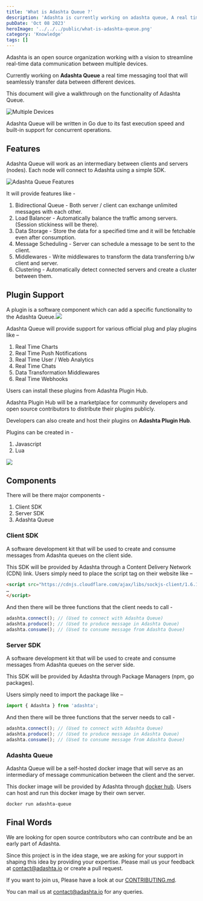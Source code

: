 ```yaml
---
title: 'What is Adashta Queue ?'
description: 'Adashta is currently working on adashta queue, A real time messaging tool that will seamlessly transfer data between different devices.'
pubDate: 'Oct 08 2023'
heroImage: '../../../public/what-is-adashta-queue.png'
category: 'Knowledge'
tags: []
---
```


Adashta is an open source organization working with a vision to streamline real-time data communication between multiple devices.

Currently working on **Adashta Queue** a real time messaging tool that will seamlessly transfer data between different devices.

This document will give a walkthrough on the functionality of Adashta Queue.

![Multiple Devices](https://lh4.googleusercontent.com/5cuyfiRx1dHgYetNE2B89C-hdNGD-eDbuqp3641hq3_piM_Ci-0_ZUOj03Np-nzb1P57Kk6S3BmnKqTCey6nWisVVVh47QGoJCZIKbSMt6TW-mYfnQ0wwsYhdITd1qQIYp6G1ADI258hAbkOm9L58QM)

Adashta Queue will be written in Go due to its fast execution speed and built-in support for concurrent operations.

## Features

Adashta Queue will work as an intermediary between clients and servers (nodes). Each node will connect to Adashta using a simple SDK.

![Adashta Queue Features](https://lh6.googleusercontent.com/79YzdxfkjJWmkkYM8ipmxl8SDoh_xyXXgh9cEd0ROnLmuuTnhbX7HQkMiVaM2TegfVQJAse7IL7TCksbHh36JaddPnwXeSQf1AtzEOuPOWZuaAvY2OuJOgKEo7jwPfnxkJzzgsJ8D-e0-1UA1NaqxGs)

It will provide features like -

1. Bidirectional Queue - Both server / client can exchange unlimited messages with each other.
2. Load Balancer - Automatically balance the traffic among servers. (Session stickiness will be there).
3. Data Storage - Store the data for a specified time and it will be fetchable even after consumption.
4. Message Scheduling - Server can schedule a message to be sent to the client.
5. Middlewares - Write middlewares to transform the data transferring b/w client and server.
6. Clustering - Automatically detect connected servers and create a cluster between them.

## Plugin Support

A plugin is a software component which can add a specific functionality to the Adashta Queue.[![](https://lh4.googleusercontent.com/xWKQiRF3TWngXI8f4EhQZ9ei1X0Kb5V1YJXLHU5hBjnEUz6PdzJLTlGuhsKsnF5n5OsQPug3CHpHEvGkgUJwPv01u41Z3jCE8JclzhYO1PbjzU4m3V-jsZkupwhZbPoRgMg8-ubiRVjSpENsStW3Vxk)](https://lh4.googleusercontent.com/xWKQiRF3TWngXI8f4EhQZ9ei1X0Kb5V1YJXLHU5hBjnEUz6PdzJLTlGuhsKsnF5n5OsQPug3CHpHEvGkgUJwPv01u41Z3jCE8JclzhYO1PbjzU4m3V-jsZkupwhZbPoRgMg8-ubiRVjSpENsStW3Vxk)

Adashta Queue will provide support for various official plug and play plugins like –

1. Real Time Charts
2. Real Time Push Notifications
3. Real Time User / Web Analytics
4. Real Time Chats
5. Data Transformation Middlewares
6. Real Time Webhooks

Users can install these plugins from Adashta Plugin Hub.

Adashta Plugin Hub will be a marketplace for community developers and open source contributors to distribute their plugins publicly.

Developers can also create and host their plugins on **Adashta Plugin Hub**.

Plugins can be created in -
1. Javascript
2. Lua

[![](https://lh3.googleusercontent.com/-CnIvbs2B_wVb97HnY37l--JWaz5u2nwpVMA69ZdbJVJLporC6TKqLUPnaY1xyvlYMQJKExZSWySdOB44uEI-egenxB_YgMmjo6QNa_YXE8tSk-azl34d6bqRQiYfFDwDtFBCR7DXgM_3CDRDRvWgXo)](https://lh3.googleusercontent.com/-CnIvbs2B_wVb97HnY37l--JWaz5u2nwpVMA69ZdbJVJLporC6TKqLUPnaY1xyvlYMQJKExZSWySdOB44uEI-egenxB_YgMmjo6QNa_YXE8tSk-azl34d6bqRQiYfFDwDtFBCR7DXgM_3CDRDRvWgXo)

## Components

There will be there major components -

1. Client SDK
2. Server SDK
3. Adashta Queue

### Client SDK

A software development kit that will be used to create and consume messages from Adashta queues on the client side.

This SDK will be provided by Adashta through a Content Delivery Network (CDN) link. Users simply need to place the script tag on their website like –


```html
<script src="https://cdnjs.cloudflare.com/ajax/libs/sockjs-client/1.6.1/sockjs.js">
…
</script>
```

And then there will be three functions that the client needs to call -

```javascript
adashta.connect(); // (Used to connect with Adashta Queue)
adashta.produce(); // (Used to produce message in Adashta Queue)
adashta.consume(); // (Used to consume message from Adashta Queue)
```

### Server SDK

A software development kit that will be used to create and consume messages from Adashta queues on the server side.

This SDK will be provided by Adashta through Package Managers (npm, go packages).

Users simply need to import the package like –

```javascript
import { Adashta } from 'adashta';
```

And then there will be three functions that the server needs to call -

```javascript
adashta.connect(); // (Used to connect with Adashta Queue)
adashta.produce(); // (Used to produce message in Adashta Queue)
adashta.consume(); // (Used to consume message from Adashta Queue)

```

### Adashta Queue

Adashta Queue will be a self-hosted docker image that will serve as an intermediary of message communication between the client and the server.

This docker image will be provided by Adashta through [docker hub](https://hub.docker.com "docker hub"). Users can host and run this docker image by their own server.

```shell
docker run adashta-queue
```

## Final Words

We are looking for open source contributors who can contribute and be an early part of Adashta.

Since this project is in the idea stage, we are asking for your support in shaping this idea by providing your expertise. Please mail us your feedback at [contact@adashta.io](contact@adashta.io "contact@adashta.io") or create a pull request.

If you want to join us, Please have a look at our [CONTRIBUTING.md](https://github.com/adashta/adashta-queue/blob/main/CONTRIBUTING.md "CONTRIBUTING.md").

You can mail us at [contact@adashta.io](contact@adashta.io "contact@adashta.io") for any queries.

